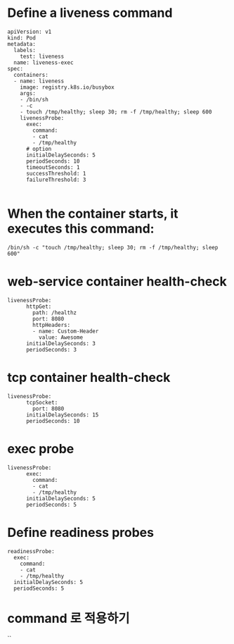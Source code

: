 


# Define a liveness command

```
apiVersion: v1
kind: Pod
metadata:
  labels:
    test: liveness
  name: liveness-exec
spec:
  containers:
  - name: liveness
    image: registry.k8s.io/busybox
    args:
    - /bin/sh
    - -c
    - touch /tmp/healthy; sleep 30; rm -f /tmp/healthy; sleep 600
    livenessProbe:
      exec:
        command:
        - cat
        - /tmp/healthy
      # option          
      initialDelaySeconds: 5
      periodSeconds: 10
      timeoutSeconds: 1
      successThreshold: 1
      failureThreshold: 3


```

# When the container starts, it executes this command:

```
/bin/sh -c "touch /tmp/healthy; sleep 30; rm -f /tmp/healthy; sleep 600"

```


# web-service container health-check

```
livenessProbe:
      httpGet:
        path: /healthz
        port: 8080
        httpHeaders:
        - name: Custom-Header
          value: Awesome
      initialDelaySeconds: 3
      periodSeconds: 3
```

# tcp container health-check

```
livenessProbe:
      tcpSocket:
        port: 8080
      initialDelaySeconds: 15
      periodSeconds: 10
```

# exec probe
```
livenessProbe:
      exec:
        command:
        - cat
        - /tmp/healthy
      initialDelaySeconds: 5
      periodSeconds: 5
```




# Define readiness probes 


```
readinessProbe:
  exec:
    command:
    - cat
    - /tmp/healthy
  initialDelaySeconds: 5
  periodSeconds: 5
```





# command 로 적용하기 

``




